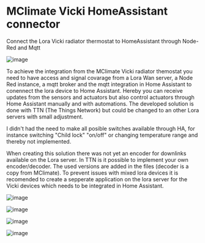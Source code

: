 # MClimate Vicki HomeAssistant connector
Connect the Lora Vicki radiator thermostat to HomeAssistant through Node-Red and Mqtt

![image](https://github.com/cnoork/MClimate_Vicki_HomeAssistant_connector/assets/17862084/70695931-71f3-4a5d-b74a-866ecc64c171)

To achieve the integration from the MClimate Vicki radiator themostat you need to have access and signal covarage from a Lora Wan server, a Node Red instance, a mqtt broker and the mqtt integration in Home Assistant to conennect the lora device to Home Assistant. Hereby you can receive updates from the sensors and actuators but also control actuators through Home Assistant manually and with automations. The developed solution is done with TTN (The Things Network) but could be changed to an other Lora servers with small adjustment.

I didn't had the need to make all posible switches available through HA, for instance switching "Child lock" "on/off" or changing temperature range and thereby not implemented.

When creating this solution there was not yet an encoder for downlinks available on the Lora server. In TTN is it possible to implement your own encoder/decoder. The used versions are added in the files (decoder is a copy from MClimate). To prevent issues with mixed lora devices it is recomended to create a sepperate application on the lora server for the Vicki devices which needs to be integrated in Home Assistant.

![image](https://github.com/cnoork/MClimate_Vicki_HomeAssistant_connector/assets/17862084/0595ca10-368e-4bcf-9063-79ce06c05fd7)

![image](https://github.com/cnoork/MClimate_Vicki_HomeAssistant_connector/assets/17862084/68a6389c-9fd1-458f-aea6-843529e8c4ca)

![image](https://github.com/cnoork/MClimate_Vicki_HomeAssistant_connector/assets/17862084/978a7f0b-72a0-494a-a759-2f87e1e2a51f)

![image](https://github.com/cnoork/MClimate_Vicki_HomeAssistant_connector/assets/17862084/cf88deae-c716-48f9-82bf-d8c853aba88d)
